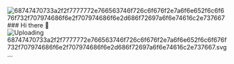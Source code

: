 ![68747470733a2f2f7777772e766563746f726c6f676f2e7a6f6e652f6c6f676f732f707974686f6e2f707974686f6e2d686f72697a6f6e74616c2e737667](https://github.com/user-attachments/assets/ee643e5a-5bfb-42bc-bff1-aba4000d779d)### Hi there 👋
![Uploading 68747470733a2f2f7777772e76656<svg xmlns="http://www.w3.org/2000/svg" width="172" height="60"><defs><linearGradient id="A" x1="34.213" y1="44.861" x2="26.631" y2="34.03" gradientUnits="userSpaceOnUse"><stop offset="0" stop-color="#ffd43b"/><stop offset="1" stop-color="#ffe873"/></linearGradient><linearGradient id="B" x1="10" y1="11.086" x2="31.234" y2="29.531" gradientUnits="userSpaceOnUse"><stop offset="0" stop-color="#5a9fd4"/><stop offset="1" stop-color="#306998"/></linearGradient></defs><path d="M71.986 30.314c0-5.042-1.438-7.63-4.313-7.772a8.1 8.1 0 0 0-3.348.55c-.867.3-1.45.618-1.758.928v12.035c1.84 1.154 3.473 1.7 4.897 1.606 3.014-.2 4.522-2.646 4.522-7.347zm3.547.2c0 2.562-.6 4.688-1.8 6.38-1.347 1.914-3.213 2.9-5.6 2.953-1.8.057-3.652-.506-5.558-1.687v10.938l-3.085-1.1v-24.28c.506-.62 1.158-1.154 1.947-1.606 1.836-1.07 4.067-1.62 6.692-1.647l.044.044c2.4-.03 4.25.955 5.548 2.953 1.212 1.833 1.82 4.182 1.82 7.054zM94.385 37.7c0 3.436-.344 5.815-1.033 7.138s-2.008 2.38-3.952 3.166c-1.576.62-3.28.958-5.1 1.016l-.5-1.944c1.86-.253 3.17-.506 3.928-.76 1.495-.506 2.52-1.282 3.085-2.322.452-.847.675-2.464.675-4.856v-.803a15.85 15.85 0 0 1-6.632 1.434c-1.52 0-2.86-.476-4.013-1.434-1.296-1.043-1.944-2.366-1.944-3.97V21.53l3.085-1.056v12.922c0 1.38.445 2.443 1.336 3.2s2.045 1.104 3.46 1.077 2.93-.577 4.54-1.647V20.938h3.085V37.7zm12.042 1.986l-1.016.044c-1.745 0-3.105-.415-4.077-1.25s-1.455-1.984-1.455-3.453V22.88h-2.113v-1.94h2.113v-5.153l3.08-1.097v6.25h3.466v1.94h-3.466v12.065c0 1.158.3 1.978.93 2.457.533.395 1.38.62 2.535.678v1.606zm18.676-.253h-3.085V27.526c0-1.212-.283-2.254-.847-3.125-.65-.985-1.556-1.478-2.717-1.478-1.414 0-3.183.746-5.305 2.238v14.272h-3.085v-28.46L113.15 10v12.963c1.97-1.434 4.124-2.153 6.463-2.153 1.633 0 2.956.55 3.97 1.647s1.522 2.464 1.522 4.097v12.88zm16.397-9.605c0-1.937-.368-3.537-1.1-4.802-.87-1.542-2.224-2.356-4.053-2.44-3.382.196-5.07 2.62-5.07 7.263 0 2.13.35 3.908 1.06 5.336.904 1.82 2.26 2.717 4.07 2.686 3.395-.027 5.093-2.707 5.093-8.042zm3.378.02c0 2.757-.705 5.052-2.113 6.885-1.55 2.052-3.7 3.08-6.42 3.08-2.707 0-4.816-1.03-6.338-3.08-1.38-1.833-2.07-4.128-2.07-6.885 0-2.592.746-4.772 2.238-6.547 1.576-1.883 3.648-2.828 6.2-2.828s4.647.945 6.254 2.828c1.492 1.775 2.238 3.955 2.238 6.547zm17.684 9.585h-3.085V26.85c0-1.38-.415-2.457-1.245-3.233s-1.937-1.147-3.318-1.117c-1.465.027-2.86.506-4.18 1.434v15.498h-3.085v-15.88c1.775-1.293 3.4-2.136 4.9-2.53 1.407-.368 2.65-.55 3.72-.55.732 0 1.42.07 2.07.213 1.212.28 2.197.8 2.956 1.563.847.844 1.27 1.856 1.27 3.04v14.144z" fill="#646464"/><path d="M29.015 11.086c-1.587.007-3.103.143-4.436.38-3.93.694-4.642 2.147-4.642 4.826v3.538h9.284v1.18H16.453c-2.698 0-5.06 1.622-5.8 4.707-.852 3.536-.9 5.743 0 9.435.66 2.748 2.236 4.707 4.934 4.707h3.192v-4.242c0-3.064 2.65-5.767 5.8-5.767h9.273c2.58 0 4.642-2.125 4.642-4.718V16.3c0-2.516-2.122-4.406-4.642-4.826-1.595-.265-3.25-.386-4.837-.38zm-5.02 2.846c.96 0 1.742.796 1.742 1.775s-.783 1.764-1.742 1.764-1.742-.79-1.742-1.764.78-1.775 1.742-1.775z" fill="url(#B)"/><path d="M39.652 21.008v4.123c0 3.196-2.7 5.886-5.8 5.886H24.58c-2.54 0-4.642 2.174-4.642 4.718v8.84c0 2.516 2.188 3.996 4.642 4.718 2.94.864 5.757 1.02 9.273 0 2.337-.677 4.642-2.04 4.642-4.718v-3.538H29.22v-1.18h13.915c2.698 0 3.704-1.882 4.642-4.707.97-2.908.928-5.705 0-9.435-.667-2.686-1.94-4.707-4.642-4.707h-3.484zm-5.215 22.387c.962 0 1.742.79 1.742 1.764s-.78 1.775-1.742 1.775-1.742-.796-1.742-1.775.783-1.764 1.742-1.764z" fill="url(#A)"/></svg>3746f726c6f676f2e7a6f6e652f6c6f676f732f707974686f6e2f707974686f6e2d686f72697a6f6e74616c2e737667.svg…]()


<!--
**Darlan961/Darlan961** is a ✨ _special_ ✨ repository because its `README.md` (this file) appears on your GitHub profile.

Here are some ideas to get you started:

- 🔭 I’m currently working on ...
- 🌱 I’m currently learning ...
- 👯 I’m looking to collaborate on ...
- 🤔 I’m looking for help with ...
- 💬 Ask me about ...
- 📫 How to reach me: ...
- 😄 Pronouns: ...
- ⚡ Fun fact: ...
-->
